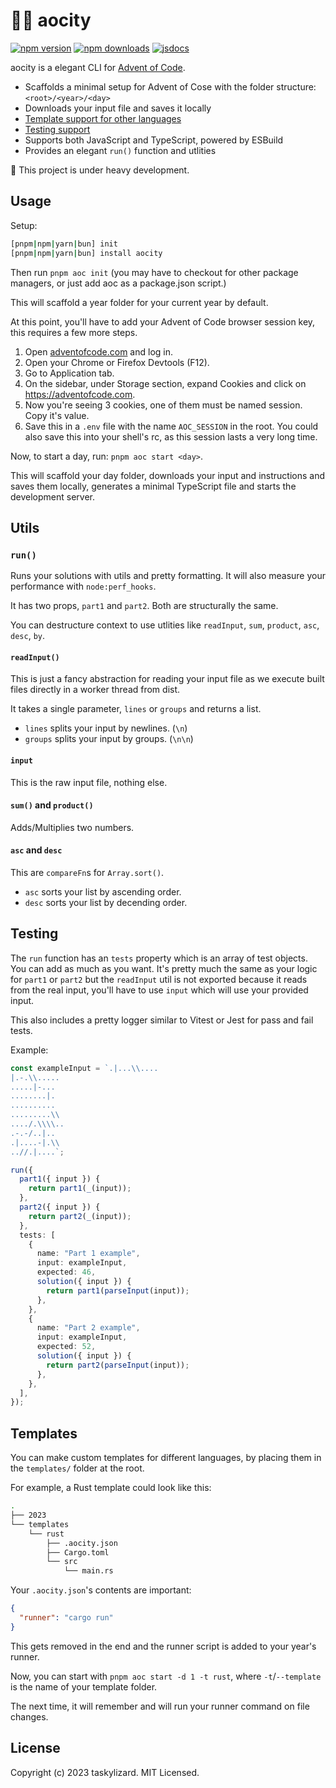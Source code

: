 # 🌆🎄 aocity

[![npm version][npm-version-src]][npm-version-href]
[![npm downloads][npm-downloads-src]][npm-downloads-href] [![jsdocs][jsdocs-src]][jsdocs-href]

aocity is a elegant CLI for [Advent of Code](https://adventofcode.com).

- Scaffolds a minimal setup for Advent of Cose with the folder structure: `<root>/<year>/<day>`
- Downloads your input file and saves it locally
- [Template support for other languages](#templates)
- [Testing support](#testing)
- Supports both JavaScript and TypeScript, powered by ESBuild
- Provides an elegant `run()` function and utlities

🚧 This project is under heavy development.

## Usage

Setup:

```sh
[pnpm|npm|yarn|bun] init
[pnpm|npm|yarn|bun] install aocity
```

Then run `pnpm aoc init` (you may have to checkout for other package managers, or just add aoc as a
package.json script.)

This will scaffold a year folder for your current year by default.

At this point, you'll have to add your Advent of Code browser session key, this requires a few more
steps.

1. Open [adventofcode.com](https://adventofcode.com) and log in.
2. Open your Chrome or Firefox Devtools (F12).
3. Go to Application tab.
4. On the sidebar, under Storage section, expand Cookies and click on https://adventofcode.com.
5. Now you're seeing 3 cookies, one of them must be named session. Copy it's value.
6. Save this in a `.env` file with the name `AOC_SESSION` in the root. You could also save this into
   your shell's rc, as this session lasts a very long time.

Now, to start a day, run: `pnpm aoc start <day>`.

This will scaffold your day folder, downloads your input and instructions and saves them locally,
generates a minimal TypeScript file and starts the development server.

## Utils

### `run()`

Runs your solutions with utils and pretty formatting. It will also measure your performance with
`node:perf_hooks`.

It has two props, `part1` and `part2`. Both are structurally the same.

You can destructure context to use utlities like `readInput`, `sum`, `product`, `asc`, `desc`, `by`.

#### `readInput()`

This is just a fancy abstraction for reading your input file as we execute built files directly in a
worker thread from dist.

It takes a single parameter, `lines` or `groups` and returns a list.

- `lines` splits your input by newlines. (`\n`)
- `groups` splits your input by groups. (`\n\n`)

#### `input`

This is the raw input file, nothing else.

#### `sum()` and `product()`

Adds/Multiplies two numbers.

#### `asc` and `desc`

This are `compareFn`s for `Array.sort()`.

- `asc` sorts your list by ascending order.
- `desc` sorts your list by decending order.

## Testing

The `run` function has an `tests` property which is an array of test objects. You can add as much as
you want. It's pretty much the same as your logic for `part1` or `part2` but the `readInput` util is
not exported because it reads from the real input, you'll have to use `input` which will use your
provided input.

This also includes a pretty logger similar to Vitest or Jest for pass and fail tests.

Example:

```ts
const exampleInput = `.|...\\....
|.-.\\.....
.....|-...
........|.
..........
.........\\
..../.\\\\..
.-.-/..|..
.|....-|.\\
..//.|....`;

run({
  part1({ input }) {
    return part1(_(input));
  },
  part2({ input }) {
    return part2(_(input));
  },
  tests: [
    {
      name: "Part 1 example",
      input: exampleInput,
      expected: 46,
      solution({ input }) {
        return part1(parseInput(input));
      },
    },
    {
      name: "Part 2 example",
      input: exampleInput,
      expected: 52,
      solution({ input }) {
        return part2(parseInput(input));
      },
    },
  ],
});
```

## Templates

You can make custom templates for different languages, by placing them in the `templates/` folder at
the root.

For example, a Rust template could look like this:

```sh
.
├── 2023
└── templates
    └── rust
        ├── .aocity.json
        ├── Cargo.toml
        └── src
            └── main.rs
```

Your `.aocity.json`'s contents are important:

```json
{
  "runner": "cargo run"
}
```

This gets removed in the end and the runner script is added to your year's runner.

Now, you can start with `pnpm aoc start -d 1 -t rust`, where `-t`/`--template` is the name of your
template folder.

The next time, it will remember and will run your runner command on file changes.

## License

Copyright (c) 2023 taskylizard. MIT Licensed.

<!-- Badges -->

[npm-version-src]:
  https://img.shields.io/npm/v/aocity?style=flat&labelColor=f38ba8&color=585b70&logoColor=white
[npm-version-href]: https://npmjs.com/package/aocity
[npm-downloads-src]:
  https://img.shields.io/npm/dm/aocity?style=flat&labelColor=f38ba8&color=585b70&logoColor=white
[npm-downloads-href]: https://npmjs.com/package/aocity
[jsdocs-src]:
  https://img.shields.io/badge/jsDocs.io-reference-18181B?style=flat&labelColor=f38ba8&color=585b70&logoColor=white
[jsdocs-href]: https://www.jsdocs.io/package/aocity
